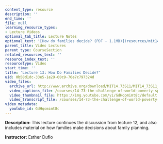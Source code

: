 ```yaml
---
content_type: resource
description: ''
end_time: ''
file: null
learning_resource_types:
- Lecture Videos
optional_tab_title: Lecture Notes
optional_text: '[How do families decide? (PDF - 1.1MB)](resources/mit14_73s11_lec13_slides)'
parent_title: Video Lectures
parent_type: CourseSection
related_resources_text: ''
resource_index_text: ''
resourcetype: Video
start_time: ''
title: 'Lecture 13: How Do Families Decide?'
uid: 0b58d1dc-33e5-1e29-60c9-76e7c797324d
video_files:
  archive_url: http://www.archive.org/download/MIT14.73S11/MIT14_73S11_lec13_300k.mp4
  video_captions_file: /courses/14-73-the-challenge-of-world-poverty-spring-2011/75bc91dd7d31512d981c5d88150dfe2f_GdHqomimt8c.vtt
  video_thumbnail_file: https://img.youtube.com/vi/GdHqomimt8c/default.jpg
  video_transcript_file: /courses/14-73-the-challenge-of-world-poverty-spring-2011/41d04c727dd955ee55aef68218ff047d_GdHqomimt8c.pdf
video_metadata:
  youtube_id: GdHqomimt8c
---
```


**Description:** This lecture continues the discussion from lecture 12, and also includes material on how families make decisions about family planning.

**Instructor:** Esther Duflo